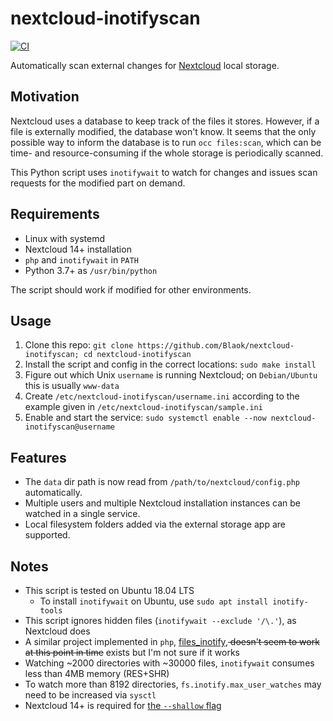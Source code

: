 # nextcloud-inotifyscan

[![CI](https://github.com/Blaok/nextcloud-inotifyscan/actions/workflows/ci.yml/badge.svg)](https://github.com/Blaok/nextcloud-inotifyscan/actions/workflows/ci.yml)

Automatically scan external changes for [Nextcloud](https://nextcloud.com/) local storage.

## Motivation

Nextcloud uses a database to keep track of the files it stores. However, if a file is externally modified, the database won't know. It seems that the only possible way to inform the database is to run `occ files:scan`, which can be time- and resource-consuming if the whole storage is periodically scanned.

This Python script uses `inotifywait` to watch for changes and issues scan requests for the modified part on demand.

## Requirements

+ Linux with systemd
+ Nextcloud 14+ installation
+ `php` and `inotifywait` in `PATH`
+ Python 3.7+ as `/usr/bin/python`

The script should work if modified for other environments.

## Usage

1. Clone this repo: `git clone https://github.com/Blaok/nextcloud-inotifyscan; cd nextcloud-inotifyscan`
2. Install the script and config in the correct locations: `sudo make install`
3. Figure out which Unix `username` is running Nextcloud; on `Debian/Ubuntu` this is usually `www-data`
4. Create `/etc/nextcloud-inotifyscan/username.ini` according to the example given in `/etc/nextcloud-inotifyscan/sample.ini`
5. Enable and start the service: `sudo systemctl enable --now nextcloud-inotifyscan@username`

## Features

+ The `data` dir path is now read from `/path/to/nextcloud/config.php` automatically.
+ Multiple users and multiple Nextcloud installation instances can be watched in a single service.
+ Local filesystem folders added via the external storage app are supported.

## Notes

+ This script is tested on Ubuntu 18.04 LTS
  - To install `inotifywait` on Ubuntu, use `sudo apt install inotify-tools`
+ This script ignores hidden files (`inotifywait --exclude '/\.'`), as Nextcloud does
+ A similar project implemented in `php`, [files_inotify](https://github.com/icewind1991/files_inotify),<del> doesn't seem to work at this point in time</del> exists but I'm not sure if it works
+ Watching ~2000 directories with ~30000 files, `inotifywait` consumes less than 4MB memory (RES+SHR)
+ To watch more than 8192 directories, `fs.inotify.max_user_watches` may need to be increased via `sysctl`
+ Nextcloud 14+ is required for [the `--shallow` flag](https://github.com/nextcloud/server/pull/9526)
